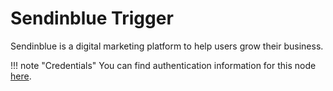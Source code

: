 # Sendinblue Trigger

Sendinblue is a digital marketing platform to help users grow their business.

!!! note "Credentials"
    You can find authentication information for this node [here](/integrations/builtin/credentials/sendInBlue/).

